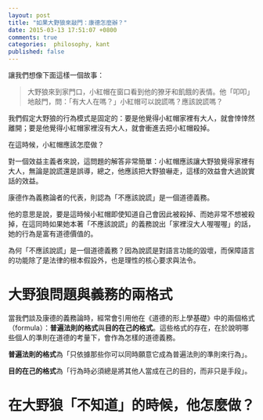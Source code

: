 ```yaml
---
layout: post
title: "如果大野狼來敲門：康德怎麼辦？"
date: 2015-03-13 17:51:07 +0800
comments: true
categories:  philosophy, kant
published: false
---
```


讓我們想像下面這樣一個故事：

> 大野狼來到家門口，小紅帽在窗口看到他的獠牙和飢餓的表情。他「叩叩」地敲門，問：「有大人在嗎？」小紅帽可以說謊嗎？應該說謊嗎？

我們假定大野狼的行為模式是固定的：要是他覺得小紅帽家裡有大人，就會悻悻然離開；要是他覺得小紅帽家裡沒有大人，就會衝進去把小紅帽殺掉。

在這時候，小紅帽應該怎麼做？

<!--more-->

對一個效益主義者來說，這問題的解答非常簡單：小紅帽應該讓大野狼覺得家裡有大人，無論是說謊還是誤導，總之，他應該把大野狼嚇走，這樣的效益會大過說實話的效益。

康德作為義務論者的代表，則認為「不應該說謊」是一個道德義務。

他的意思是說，要是這時候小紅帽即使知道自己會因此被殺掉、而她非常不想被殺掉，在這同時如果她本著「不應該說謊」的義務說出「家裡沒大人喔喔喔」的話，她的行為是富有道德價值的。

為何「不應該說謊」是一個道德義務？因為說謊是對語言功能的毀壞，而保障語言的功能除了是法律的根本假設外，也是理性的核心要求與法令。

# 大野狼問題與義務的兩格式

當我們談及康德的義務論時，經常會引用他在《道德的形上學基礎》中的兩個格式（formula）：**普遍法則的格式**與**目的在己的格式**。這些格式的存在，在於說明哪些個人的準則在道德的考量下，會作為怎樣的道德義務。

**普遍法則的格式**為「只依據那些你可以同時願意它成為普遍法則的準則來行為」。

**目的在己的格式**為「行為時必須總是將其他人當成在己的目的，而非只是手段」。

# 在大野狼「不知道」的時候，他怎麼做？



